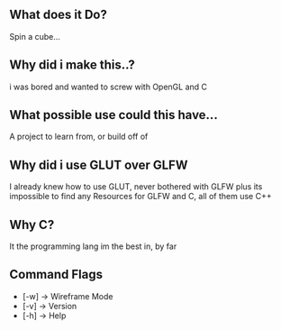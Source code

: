 ## What does it Do?
Spin a cube...
## Why did i make this..?
i was bored and wanted to screw with OpenGL and C
## What possible use could this have...
A project to learn from, or build off of
## Why did i use GLUT over GLFW
I already knew how to use GLUT, never bothered with GLFW plus its impossible to find any
Resources for GLFW and C, all of them use C++
## Why C?
It the programming lang im the best in, by far
## Command Flags
- [-w] -> Wireframe Mode
- [-v] -> Version
- [-h] -> Help
